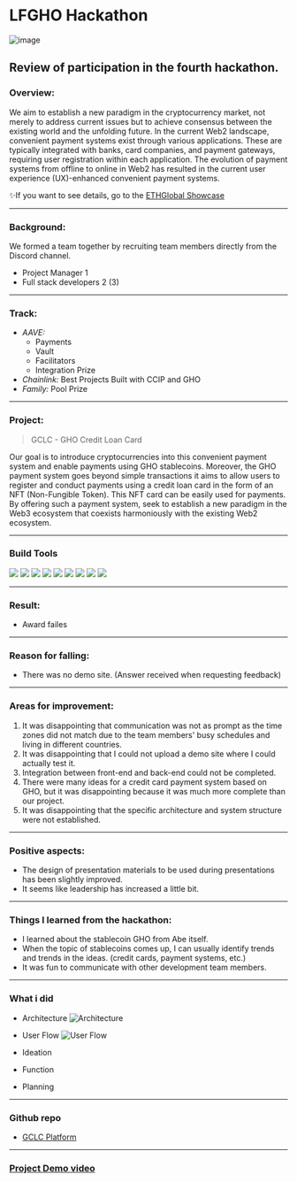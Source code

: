 # LFGHO Hackathon
![image](https://storage.googleapis.com/ethglobal-api-production/event%2Fpbwky%2Fimages%2F1704482572155_avara-ghost.png)

## Review of participation in the fourth hackathon.

### Overview:
We aim to establish a new paradigm in the cryptocurrency market, not merely to address current issues but to achieve consensus between the existing world and the unfolding future. In the current Web2 landscape, convenient payment systems exist through various applications. These are typically integrated with banks, card companies, and payment gateways, requiring user registration within each application. The evolution of payment systems from offline to online in Web2 has resulted in the current user experience (UX)-enhanced convenient payment systems.

✨If you want to see details, go to the [ETHGlobal Showcase](https://ethglobal.com/showcase/gclc-9vtzp)

---
### Background:
We formed a team together by recruiting team members directly from the Discord channel.
- Project Manager 1
- Full stack developers 2 (3)

---
### Track:
- *AAVE:*
  - Payments
  - Vault
  - Facilitators
  - Integration Prize
- *Chainlink:* Best Projects Built with CCIP and GHO
- *Family:* Pool Prize

---
### Project:
> GCLC - GHO Credit Loan Card

Our goal is to introduce cryptocurrencies into this convenient payment system and enable payments using GHO stablecoins. Moreover, the GHO payment system goes beyond simple transactions it aims to allow users to register and conduct payments using a credit loan card in the form of an NFT (Non-Fungible Token). This NFT card can be easily used for payments. By offering such a payment system, seek to establish a new paradigm in the Web3 ecosystem that coexists harmoniously with the existing Web2 ecosystem.

---
### Build Tools
<img src="https://img.shields.io/badge/Typescript-3178C6?style=flat&logo=typescript&logoColor=white"/> <img src="https://img.shields.io/badge/Go-00ADD8?style=flat&logo=go&logoColor=white"/> <img src="https://img.shields.io/badge/JavaScript-F7DF1E?style=flat&logo=javascript&logoColor=white"/> <img src="https://img.shields.io/badge/Next.js-ffffff?style=flat&logo=nextdotjs&logoColor=black"/> <img src="https://img.shields.io/badge/React-61DAFB?style=flat&logo=react&logoColor=white"/> <img src="https://img.shields.io/badge/Solidity-363636?style=flat&logo=solidity&logoColor=white"/> <img src="https://img.shields.io/badge/Web3.js-F16822?style=flat&logo=web3dotjs&logoColor=white"/> <img src="https://img.shields.io/badge/Chainlink-375BD2?style=flat&logo=chainlink&logoColor=white"/> <img src="https://img.shields.io/badge/Polygon-7B3FE4?style=flat&logo=polygon&logoColor=white"/>

---
### Result:
- Award failes

---
### Reason for falling:
- There was no demo site. (Answer received when requesting feedback)

---
### Areas for improvement:
1) It was disappointing that communication was not as prompt as the time zones did not match due to the team members' busy schedules and living in different countries.
2) It was disappointing that I could not upload a demo site where I could actually test it.
3) Integration between front-end and back-end could not be completed.
4) There were many ideas for a credit card payment system based on GHO, but it was disappointing because it was much more complete than our project.
5) It was disappointing that the specific architecture and system structure were not established.

---
### Positive aspects:
- The design of presentation materials to be used during presentations has been slightly improved.
- It seems like leadership has increased a little bit.

---
### Things I learned from the hackathon:
- I learned about the stablecoin GHO from Abe itself.
- When the topic of stablecoins comes up, I can usually identify trends and trends in the ideas. (credit cards, payment systems, etc.)
- It was fun to communicate with other development team members.

---
### What i did
- Architecture
![Architecture](https://github.com/Joseph-hackathon/hackathon/assets/144579614/5694a6c7-f93b-4a0c-867b-548af727a670)

- User Flow
![User Flow](https://github.com/Joseph-hackathon/hackathon/assets/144579614/80cf6a85-3d86-4e15-b268-c0527b6a3446)

- Ideation
- Function
- Planning

---
### Github repo
- [GCLC Platform](https://github.com/PrintRH/LFGHO-GHO-CLC)

---
### [Project Demo video](https://ethglobal.com/showcase/gclc-9vtzp)
